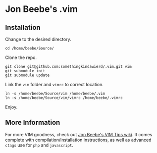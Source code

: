 Jon Beebe's .vim
================

Installation
------------

Change to the desired directory.

	cd /home/beebe/Source/

Clone the repo.

	git clone git@github.com:somethingkindawierd/.vim.git vim
	git submodule init
	git submodule update

Link the `vim` folder and `vimrc` to correct location.

	ln -s /home/beebe/Source/vim /home/beebe/.vim
	ln -s /home/beebe/Source/vim/vimrc /home/beebe/.vimrc

Enjoy.

More Information
----------------

For more VIM goodness, check out [Jon Beebe's VIM Tips wiki](https://github.com/somethingkindawierd/somethingkindawierd.github.com/wiki/VIM-Tips).
It comes complete with compilation/installation instructions, as well as advanced `ctags` use for `php` and `javascript`.



